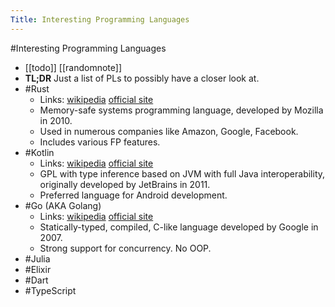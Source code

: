 ---Title: Interesting Programming Languages---#Interesting Programming Languages- [[todo]] [[randomnote]]- **TL;DR** Just a list of PLs to possibly have a closer look at.- #Rust    - Links: [wikipedia](https://bit.ly/3Mt9dgf) [official site](https://www.rust-lang.org)    - Memory-safe systems programming language, developed by Mozilla in 2010.    - Used in numerous companies like Amazon, Google, Facebook.    - Includes various FP features.- #Kotlin    - Links: [wikipedia](https://bit.ly/3a9dWWi) [official site](https://kotlinlang.org)    - GPL with type inference based on JVM with full Java interoperability, originally developed by JetBrains in 2011.    - Preferred language for Android development.- #Go (AKA Golang)    - Links: [wikipedia](https://bit.ly/3MsHA7c) [official site](https://go.dev)    - Statically-typed, compiled, C-like language developed by Google in 2007.    - Strong support for concurrency. No OOP.- #Julia- #Elixir- #Dart- #TypeScript